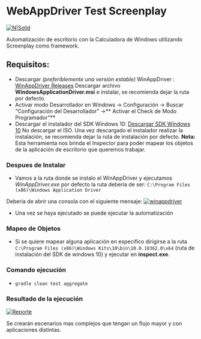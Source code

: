 # WebAppDriver Test Screenplay

[![N|Solid](https://static.wixstatic.com/media/4d0822_8397ae7872d54afe82e6b41290931fd4~mv2.png/v1/fill/w_208,h_68,al_c,q_80,usm_0.66_1.00_0.01/4d0822_8397ae7872d54afe82e6b41290931fd4~mv2.webp)](https://nodesource.com/products/nsolid)


Automatización de escritorio con la Calculadora de Windows utilizando Screenplay como framework.

## Requisitos:
- Descargar *(preferiblemente una versión estable)* WinAppDriver : [WinAppDriver Releases](https://github.com/Microsoft/WinAppDriver/releases "WinAppDriver Releases") Descargar archivo **WindowsApplicationDriver.msi** e instalar, se recomienda dejar la ruta por defecto.
- Activar modo Desarrollador en Windows -> Configuración -> Buscar "Configuración del Desarrollador" ->** Activar el Check de Modo Programador"**
- Descargar el instalador del SDK Windows 10: [Descargar SDK Windows 10](https://developer.microsoft.com/es-es/windows/downloads/windows-10-sdk "Descargar SDK Windows 10")  No descargar el ISO. Una vez descargado el instalador realizar la instalación, se recomienda dejar la ruta de instalación por defecto.
**Nota:** Esta herramienta nos brinda el Inspector para poder mapear los objetos de la aplicación de escritorio que queremos trabajar.

### Despues de Instalar
- Vamos a la ruta donde se instalo el WinAppDriver y ejecutamos *WinAppDriver.exe* por defecto la ruta deberia de ser: `C:\Program Files (x86)\Windows Application Driver`

Deberia de abrir una consola con el siguiente mensaje:
[![winappdriver](https://i.ibb.co/jygmBZ5/Captura.png "winappdriver")](https://i.ibb.co/jygmBZ5/Captura.png "winappdriver")

- Una vez se haya ejecutado se puede ejecutar la automatización

### Mapeo de Objetos
- Si se quiere mapear alguna aplicación en especifico dirigirse a la ruta `C:\Program Files (x86)\Windows Kits\10\bin\10.0.18362.0\x64` (ruta de instalación del SDK de windows 10) y ejecutar en **inspect.exe**.

### Comando ejecución
- `gradle clean test aggregate`

### Resultado de la ejecución

[![Reporte](https://i.ibb.co/RNGLvf4/Captura1.png "Reporte")](https://i.ibb.co/RNGLvf4/Captura1.png "Reporte")


Se crearán escenarios mas complejos que tengan un flujo mayor y con aplicaciones distintas.


